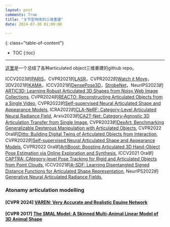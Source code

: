 ```yaml
---
layout: post
comments: True
title: "关节型物体的三维重建"
date: 2024-07-30 01:09:00

---
```


<!--more-->

{: class="table-of-content"}
* TOC
{:toc}

---

[这里](https://github.com/dougefla/Awesome-Articulated-Object-Understanding/tree/main)是一个总结了各种articulated object三维重建的github repo。

ICCV2023的[PARIS](https://3dlg-hcvc.github.io/paris/)，CVPR2021的[LASR](https://lasr-google.github.io/)，CVPR2022的[Watch it Move](https://nvlabs.github.io/watch-it-move/)，3DV2021的[KAMA](https://research.nvidia.com/labs/lpr/publication/iqbal2021kama/)，ICCV2021的[DensePose3D](https://openaccess.thecvf.com/content/ICCV2021/papers/Shapovalov_DensePose_3D_Lifting_Canonical_Surface_Maps_of_Articulated_Objects_to_ICCV_2021_paper.pdf)，[StrobeNet](https://dzhange.github.io/StrobeNet/)，NeurIPS2023的[ARTIC3D: Learning Robust Articulated 3D Shapes from Noisy Web Image Collections](https://chhankyao.github.io/artic3d/), CVPR2024的[REACTO: Reconstructing Articulated Objects from a Single Video](https://chaoyuesong.github.io/REACTO/), CVPR2022的[Self-supervised Neural Articulated Shape and Appearance Models](https://weify627.github.io/nasam/), ICRA2022的[CLA-NeRF: Category-Level Articulated Neural Radiance Field](https://github.com/zubair-irshad/articulated-object-nerf), Arxiv2023的[CA2T-Net: Category-Agnostic 3D Articulation Transfer from Single Image](https://arxiv.org/pdf/2301.02232), CVPR2023的[DexArt: Benchmarking Generalizable Dexterous Manipulation with Articulated Objects](https://www.chenbao.tech/dexart/), CVPR2022 Oral的[Ditto: Building Digital Twins of Articulated Objects from Interaction](https://ut-austin-rpl.github.io/Ditto/), CVPR2022的[Self-supervised Neural Articulated Shape and Appearance Models](https://weify627.github.io/nasam/), CVPR2022 Oral的[ArtiBoost: Boosting Articulated 3D Hand-Object Pose Estimation via Online Exploration and Synthesis](https://github.com/lixiny/ArtiBoost), ICCV2021 Oral的[CAPTRA: CAtegory-level Pose Tracking for Rigid and Articulated Objects from Point Clouds](https://yijiaweng.github.io/CAPTRA/), ICCV2021的[A-SDF: Learning Disentangled Signed Distance Functions for Articulated Shape Representation](https://jitengmu.github.io/A-SDF/), NeurIPS2022的[Generative Neural Articulated Radiance Fields](http://www.computationalimaging.org/publications/gnarf/), 


### Atonamy articulation modelling 

#### \[**CVPR 2024**\] [VAREN: Very Accurate and Realistic Equine Network](https://varen.is.tue.mpg.de/)

#### \[**CVPR 2017**\] [The SMAL Model: A Skinned Multi-Animal Linear Model of 3D Animal Shape](https://smal.is.tue.mpg.de/)
